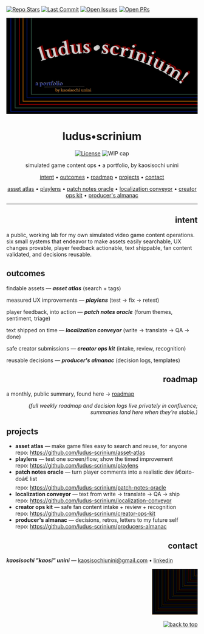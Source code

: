 ﻿<!-- LS BADGES START -->
<p align="left">
  <a href="https://github.com/ludus-scrinium/ludus-scrinium-hub"><img alt="Repo Stars" src="https://img.shields.io/github/stars/ludus-scrinium/ludus-scrinium-hub"></a>
  <a href="https://github.com/ludus-scrinium/ludus-scrinium-hub/commits/main"><img alt="Last Commit" src="https://img.shields.io/github/last-commit/ludus-scrinium/ludus-scrinium-hub"></a>
  <a href="https://github.com/ludus-scrinium/ludus-scrinium-hub/issues"><img alt="Open Issues" src="https://img.shields.io/github/issues/ludus-scrinium/ludus-scrinium-hub"></a>
  <a href="https://github.com/ludus-scrinium/ludus-scrinium-hub/pulls"><img alt="Open PRs" src="https://img.shields.io/github/issues-pr/ludus-scrinium/ludus-scrinium-hub"></a>
</p>
<!-- LS BADGES END -->
<!-- Hero banner (optional): add /docs/hero.png and it will show up in social previews -->
<p align="center">
  <img id="hero" src="docs/hero.png" alt="LUDUS SCRINIUM — Game Content Ops Lab" width="820">
</p>

<h1 id="top" align="center">ludus•scrinium</h1>

<p align="center">
  <a href="LICENSE"><img alt="License" src="https://img.shields.io/badge/License-MIT-blue"></a>
  <img alt="WIP cap" src="https://img.shields.io/badge/WIP_cap-3_in_Doing-important">
</p>

<p align="center">
  simulated game content ops • a portfolio, by kaosisochi unini
</p>

<p align="center">
  <a href="#intent">intent</a> •
  <a href="#outcomes">outcomes</a> •
  <a href="#roadmap">roadmap</a> •
  <a href="#projects">projects</a> •
  <a href="#contact">contact</a>
</p>

<p align="center">
  <a href="https://github.com/ludus-scrinium/asset-atlas">asset atlas</a> •
  <a href="https://github.com/ludus-scrinium/playlens">playlens</a> •
  <a href="https://github.com/ludus-scrinium/patch-notes-oracle">patch notes oracle</a> •
  <a href="https://github.com/ludus-scrinium/localization-conveyor">localization conveyor</a> •
  <a href="https://github.com/ludus-scrinium/creator-ops-kit">creator ops kit</a> •
  <a href="https://github.com/ludus-scrinium/producers-almanac">producer's almanac</a>
</p>

---
<h2 align="right">intent</h2>
a public, working lab for my own simulated video game content operations. six small systems that endeavor to make assets easily searchable, UX changes provable, player feedback actionable, text shippable, fan content validated, and decisions reusable.

## outcomes
findable assets — ***asset atlas*** (search + tags)
  
measured UX improvements — ***playlens*** (test  → fix  → retest)

player feedback, into action — ***patch notes oracle*** (forum themes, sentiment, triage)

text shipped on time — ***localization conveyor*** (write  → translate  → QA  → done)

safe creator submissions — ***creator ops kit*** (intake, review, recognition)

reusable decisions — ***producer's almanac*** (decision logs, templates)

<h2 align="right">roadmap</h2>

a monthly, public summary, found here  → [roadmap](docs/roadmap.md)  

<p align="right"><em>(full weekly roadmap and decision logs live privately in confluence; summaries land here when they're stable.)</em>
</p>

## projects
- **asset atlas** — make game files easy to search and reuse, for anyone  
  repo: <a href="https://github.com/ludus-scrinium/asset-atlas">https://github.com/ludus-scrinium/asset-atlas</a>
- **playlens** — test one screen/flow; show the timed improvement  
  repo: <a href="https://github.com/ludus-scrinium/playlens">https://github.com/ludus-scrinium/playlens</a>
- **patch notes oracle** — turn player comments into a realistic dev â€œto-doâ€ list  
  repo: <a href="https://github.com/ludus-scrinium/patch-notes-oracle">https://github.com/ludus-scrinium/patch-notes-oracle</a>
- **localization conveyor** — text from write  → translate  → QA  → ship  
  repo: <a href="https://github.com/ludus-scrinium/localization-conveyor">https://github.com/ludus-scrinium/localization-conveyor</a>
- **creator ops kit** — safe fan content intake + review + recognition  
  repo: <a href="https://github.com/ludus-scrinium/creator-ops-kit">https://github.com/ludus-scrinium/creator-ops-kit</a>
- **producer's almanac** — decisions, retros, letters to my future self  
  repo: <a href="https://github.com/ludus-scrinium/producers-almanac">https://github.com/ludus-scrinium/producers-almanac</a>

<h2 align="right">contact</h2>

  ***kaosisochi "kaosi" unini*** — kaosisochiunini@gmail.com • [linkedin](https://www.linkedin.com/in/kaosisochiunini)

<p align="right">
  <img src="docs/heropfp.png" alt="heropfp" width="120">
</p>

<p align="right">
  <a href="#hero">
    <img src="https://img.shields.io/badge/â†‘%20back%20to%20top-111?style=for-the-badge" alt="back to top">
  </a>
</p>


